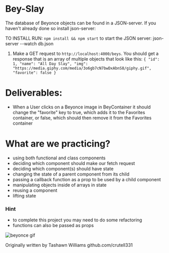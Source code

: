 # Bey-Slay

The database of Beyonce objects can be found in a JSON-server. If you haven't already done so install json-server:

TO INSTALL RUN: `npm install && npm start`
to start the JSON server: json-server --watch db.json

1. Make a GET request to `http://localhost:4000/beys`. You should get a response that is an array of multiple objects that look like this:
   `{ "id": 1, "name": "All Day Slay", "img": "https://media.giphy.com/media/3o6gb7cN7bwDxAbnS8/giphy.gif", "favorite": false }`

# Deliverables:

<!-- - Render a list of all Beyonce images -->
- When a User clicks on a Beyonce image in BeyContainer it should change the "favorite" key to true, which adds it to the Favorites container, or false, which should then remove it from the Favorites container

# What are we practicing?

- using both functional and class components
- deciding which component should make our fetch request
- deciding which component(s) should have state
- changing the state of a parent component from its child
- passing a callback function as a prop to be used by a child component
- manipulating objects inside of arrays in state
- reusing a component
- lifting state

### Hint

- to complete this project you may need to do some refactoring
- functions can also be passed as props

![beyonce gif](bey-slay.gif)

Originally written by Tashawn Williams github.com/crutell331
